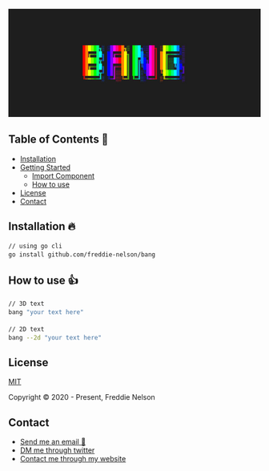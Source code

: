 ![Bang](https://raw.githubusercontent.com/freddie-nelson/bang/main/logo.jpg)

## Table of Contents 📰

* [Installation](#installation)
* [Getting Started](#getting-started)
  * [Import Component](#import-component)
  * [How to use](#how-to-use)
* [License](#license)
* [Contact](#contact)

## Installation 🔥
```bash
// using go cli
go install github.com/freddie-nelson/bang
```

## How to use 👍

```bash
// 3D text
bang "your text here"

// 2D text
bang --2d "your text here"
```

## License

[MIT](https://opensource.org/licenses/MIT)

Copyright © 2020 - Present, Freddie Nelson

## Contact

* [Send me an email 📧](mailto:freddie0208@hotmail.com)
* [DM me through twitter](https://twitter.com/freddie_dev)
* [Contact me through my website](https://freddienelson.co.uk)